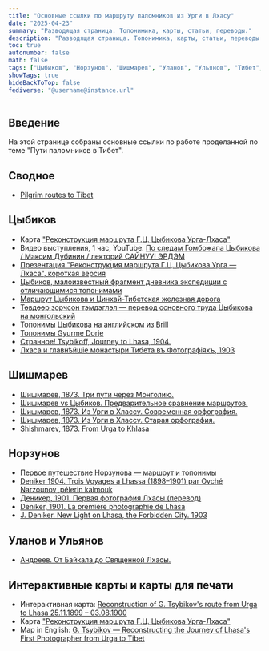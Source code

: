 ```yaml
---
title: "Основные ссылки по маршруту паломников из Урги в Лхасу"
date: "2025-04-23"
summary: "Разводящая страница. Топонимика, карты, статьи, переводы."
description: "Разводящая страница. Топонимика, карты, статьи, переводы."
toc: true
autonumber: false
math: false
tags: ["Цыбиков", "Норзунов", "Шишмарев", "Уланов", "Ульянов", "Тибет", "Монголия"]
showTags: true
hideBackToTop: false
fediverse: "@username@instance.url"
---
```


## Введение

На этой странице собраны основные ссылки по работе проделанной по теме "Пути паломников в Тибет".

## Сводное

* [Pilgrim routes to Tibet](/notes/pilgrim-ways-to-tibet/)

## Цыбиков

* Карта ["Реконструкция маршрута Г.Ц. Цыбикова Урга-Лхаса"](/notes/tsybikov-map/)
* Видео выступления, 1 час, YouTube. [По следам Гомбожапа Цыбикова / Максим Дубинин / лекторий САЙНУУ! ЭРДЭМ](https://www.youtube.com/watch?v=t_6wneCFZfE)
* [Презентация "Реконструкция маршрута Г.Ц. Цыбикова Урга — Лхаса", короткая версия](/notes/tsybikov-route-short-10min/)
* [Цыбиков, малоизвестный фрагмент дневника экспедиции с отличающимися топонимами](/notes/tsybikov-rare-report/)
* [Маршрут Цыбикова и Цинхай-Тибетская железная дорога](/notes/tsinhai-railroad-tsybikov/)
* [Төвдөөр зорчсон тэмдэглэл — перевод основного труда Цыбикова на монгольский](/notes/tsybikov-mongolian-source/)
* [Топонимы Цыбикова на английском из Brill](/notes/tsybikov-brill/)
* [Топонимы Gyurme Dorje](/notes/gyurme-dorje-toponims/)
* [Странное! Tsybikoff, Journey to Lhasa, 1904.](/notes/tsybikov-strange/)
* [Лхаса и главнѣйшіе монастыри Тибета въ Фотографіяхъ, 1903](/notes/lhasa-monastery-photos/)

## Шишмарев

* [Шишмарев, 1873. Три пути через Монголию.](/notes/shishmarev-three-routes-through-mongolia/)
* [Шишмарев vs Цыбиков. Предварительное сравнение маршрутов.](/notes/shishmarev-tsybikov-preliminary/)
* [Шишмарев, 1873. Из Урги в Хлассу. Современная орфография.](/notes/shishmarev-1873-modern/)
* [Шишмарев, 1873. Из Урги в Хлассу. Старая орфография.](/notes/shishmarev-1873-original/)
* [Shishmarev, 1873. From Urga to Khlasa](/notes/shishmarev-urga-khlasa-en/)

## Норзунов

* [Первое путешествие Норзунова — маршрут и топонимы](/notes/norzunov-route/)
* [Deniker 1904. Trois Voyages a Lhassa (1898–1901) par Ovché Narzounov, pélerin kalmouk](/notes/deniker-norzunov/)
* [Деникер, 1901. Первая фотография Лхасы (перевод)](/notes/deniker-first-photo/)
* [Deniker, 1901. La première photographie de Lhasa](/notes/deniker-first-photo-fr/)
* [J. Deniker. New Light on Lhasa, the Forbidden City. 1903](/notes/deniker-new-light/)

## Уланов и Ульянов

* [Андреев. От Байкала до Священной Лхасы.](/notes/andreev-baikal-lhasa/)

## Интерактивные карты и карты для печати

* Интерактивная карта: [Reconstruction of G. Tsybikov's route from Urga to Lhasa 25.11.1899 – 03.08.1900](https://buddhistpilgrim.nextgis.com/resource/38/display)
* Карта ["Реконструкция маршрута Г.Ц. Цыбикова Урга-Лхаса"](/notes/tsybikov-map/)
* Map in English: [G. Tsybikov — Reconstructing the Journey of Lhasa's First Photographer from Urga to Tibet](/notes/tsybikov-map-en/)
